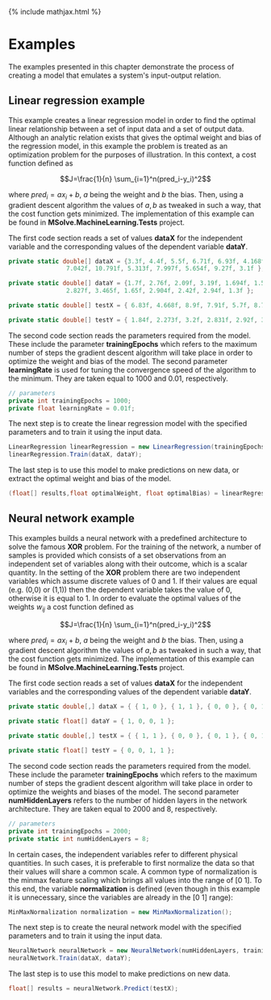 {% include mathjax.html %}

# Examples
The examples presented in this chapter demonstrate the process of creating a model that emulates a system's input-output relation.

## Linear regression example
This example creates a linear regression model in order to find the optimal linear relationship between a set of input data and a set of output data. Although an analytic relation exists that gives the optimal weight and bias of the regression model, in this example the problem is treated as an optimization problem for the purposes of illustration. In this context, a cost function defined as 

$$J=\frac{1}{n} \sum_{i=1}^n(pred_i-y_i)^2$$

where $pred_i=ax_i+b$, $a$ being the weight and $b$ the bias. Then, using a gradient descent algorithm the values of $a,b$ as tweaked in such a way, that the cost function gets minimized. The implementation of this example can be found in **MSolve.MachineLearning.Tests** project. 

The first code section reads a set of values **dataX** for the independent variable and the corresponding values of the dependent variable 
**dataY**.

```csharp
private static double[] dataX = {3.3f, 4.4f, 5.5f, 6.71f, 6.93f, 4.168f, 9.779f, 6.182f, 7.59f, 2.167f,
			 	7.042f, 10.791f, 5.313f, 7.997f, 5.654f, 9.27f, 3.1f };

private static double[] dataY = {1.7f, 2.76f, 2.09f, 3.19f, 1.694f, 1.573f, 3.366f, 2.596f, 2.53f, 1.221f,
				2.827f, 3.465f, 1.65f, 2.904f, 2.42f, 2.94f, 1.3f };

private static double[] testX = { 6.83f, 4.668f, 8.9f, 7.91f, 5.7f, 8.7f, 3.1f, 2.1f };

private static double[] testY = { 1.84f, 2.273f, 3.2f, 2.831f, 2.92f, 3.24f, 1.35f, 1.03f };
 ```

The second code section reads the parameters required from the model. These include the parameter **trainingEpochs** which refers to the maximum number of steps the gradient descent algorithm will take place in order to optimize the weight and bias of the model. The second parameter **learningRate** is used for tuning the convergence speed of the algorithm to the minimum. They are taken equal to 1000 and 0.01, respectively.
```csharp
// parameters
private int trainingEpochs = 1000;
private float learningRate = 0.01f;
```

The next step is to create the linear regression model with the specified parameters and to train it using the input data.
```csharp
LinearRegression linearRegression = new LinearRegression(trainingEpochs, learningRate);
linearRegression.Train(dataX, dataY);
```

The last step is to use this model to make predictions on new data, or extract the optimal weight and bias of the model.
```csharp
(float[] results,float optimalWeight, float optimalBias) = linearRegression.Predict(testX);
```

## Neural network example
This examples builds a neural network with a predefined architecture to solve the famous **XOR** problem. For the training of the network, a number of samples is provided which consists of a set observations from an independent set of variables along with their outcome, which is a scalar quantity. In the setting of the **XOR** problem there are two independent variables which assume discrete values of 0 and 1. If their values are equal (e.g. (0,0) or (1,1)) then the dependent variable takes the value of 0, otherwise it is equal to 1. In order to evaluate the optimal values of the weights $w_ {ij}$ a cost function defined as 

$$J=\frac{1}{n} \sum_{i=1}^n(pred_i-y_i)^2$$

where $pred_i=ax_i+b$, $a$ being the weight and $b$ the bias. Then, using a gradient descent algorithm the values of $a,b$ as tweaked in such a way, that the cost function gets minimized. The implementation of this example can be found in **MSolve.MachineLearning.Tests** project. 

The first code section reads a set of values **dataX** for the independent variables and the corresponding values of the dependent variable **dataY**.

```csharp
private static double[,] dataX = { { 1, 0 }, { 1, 1 }, { 0, 0 }, { 0, 1 } };

private static float[] dataY = { 1, 0, 0, 1 };

private static double[,] testX = { { 1, 1 }, { 0, 0 }, { 0, 1 }, { 0, 1 } };

private static float[] testY = { 0, 0, 1, 1 };
 ```

The second code section reads the parameters required from the model. These include the parameter **trainingEpochs** which refers to the maximum number of steps the gradient descent algorithm will take place in order to optimize the weights and biases of the model. The second parameter **numHiddenLayers** refers to the number of hidden layers in the network architecture. They are taken equal to 2000 and 8, respectively.

```csharp
// parameters
private int trainingEpochs = 2000;
private static int numHiddenLayers = 8;
```
In certain cases, the independent variables refer to different physical quantities. In such cases, it is preferable to first normalize the data so that their values will share a common scale. A common type of normalization is the minmax feature scaling which brings all values into the range of [0 1]. To this end, the variable **normalization** is defined (even though in this example it is unnecessary, since the variables are already in the [0 1] range):

```csharp
MinMaxNormalization normalization = new MinMaxNormalization();
```

The next step is to create the neural network model with the specified parameters and to train it using the input data.
```csharp
NeuralNetwork neuralNetwork = new NeuralNetwork(numHiddenLayers, trainingEpochs, normalization);
neuralNetwork.Train(dataX, dataY);
```
The last step is to use this model to make predictions on new data.
```csharp
float[] results = neuralNetwork.Predict(testX);
```

